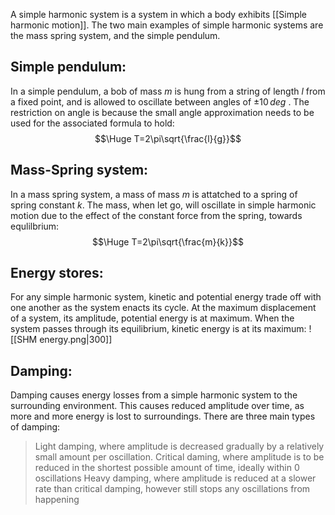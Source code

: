A simple harmonic system is a system in which a body exhibits [[Simple harmonic motion]]. The two main examples of simple harmonic systems are the mass spring system, and the simple pendulum.

## Simple pendulum:

In a simple pendulum, a bob of mass $m$ is hung from a string of length $l$ from a fixed point, and is allowed to oscillate between angles of $\pm10\,deg$ . The restriction on angle is because the small angle approximation needs to be used for the associated formula to hold:
$$\Huge T=2\pi\sqrt{\frac{l}{g}}$$
## Mass-Spring system:

In a mass spring system, a mass of mass $m$ is attatched to a spring of spring constant $k$. The mass, when let go, will oscillate in simple harmonic motion due to the effect of the constant force from the spring, towards equlilbrium:
$$\Huge T=2\pi\sqrt{\frac{m}{k}}$$
## Energy stores:

For any simple harmonic system, kinetic and potential energy trade off with one another as the system enacts its cycle. At the maximum displacement of a system, its amplitude, potential energy is at maximum. When the system passes through its equilibrium, kinetic energy is at its maximum:
![[SHM energy.png|300]]

## Damping:

Damping causes energy losses from a simple harmonic system to the surrounding environment. This causes reduced amplitude over time, as more and more energy is lost to surroundings. There are three main types of damping:

> Light damping, where amplitude is decreased gradually by a relatively small amount per oscillation.
> Critical daming, where amplitude is to be reduced in the shortest possible amount of time, ideally within 0 oscillations
> Heavy damping, where amplitude is reduced at a slower rate than critical damping, however still stops any oscillations from happening